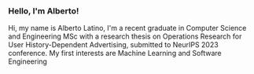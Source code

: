 ### Hello, I'm Alberto!

Hi, my name is Alberto Latino, I'm a recent graduate in Computer Science and Engineering MSc with a research thesis on Operations Research for User History-Dependent Advertising, submitted to NeurIPS 2023 conference. 
My first interests are Machine Learning and Software Engineering 













<!--
**albertolatino/albertolatino** is a ✨ _special_ ✨ repository because its `README.md` (this file) appears on your GitHub profile.

Here are some ideas to get you started:

- 🔭 I’m currently working on ...
- 🌱 I’m currently learning ...
- 👯 I’m looking to collaborate on ...
- 🤔 I’m looking for help with ...
- 💬 Ask me about ...
- 📫 How to reach me: ...
- 😄 Pronouns: ...
- ⚡ Fun fact: ...
-->
